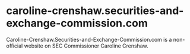 # caroline-crenshaw.securities-and-exchange-commission.com
Caroline-Crenshaw.Securities-and-Exchange-Commission.com is a non-official website on SEC Commissioner Caroline Crenshaw.
